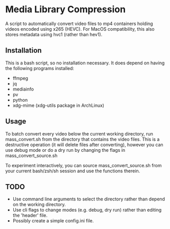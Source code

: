 # Media Library Compression

A script to automatically convert video files to mp4 containers
holding videos encoded using x265 (HEVC). For MacOS compatibility,
this also stores metadata using hvc1 (rather than hev1).

## Installation

This is a bash script, so no installation necessary. It does depend on
having the following programs installed:
  * ffmpeg
  * jq
  * mediainfo
  * pv
  * python
  * xdg-mime (xdg-utils package in ArchLinux)

## Usage

To batch convert every video below the current working directory, run
mass_convert.sh from the directory that contains the video files. This
is a destructive operation (it will delete files after converting),
however you can use debug mode or do a dry run by changing the flags
in mass_convert_source.sh

To experiment interactively, you can source mass_convert_source.sh
from your current bash/zsh/sh session and use the functions therein.

## TODO

  * Use command line arguments to select the directory rather than
    depend on the working directory.
  * Use cli flags to change modes (e.g. debug, dry run) rather than
    editing the 'header' file.
  * Possibly create a simple config.ini file.
